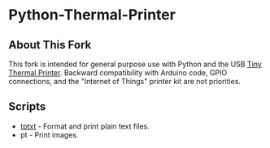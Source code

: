 Python-Thermal-Printer
======================

About This Fork
---------------

This fork is intended for general purpose use with Python and the USB [Tiny Thermal Printer](https://www.adafruit.com/products/2751). Backward compatibility with Arduino code, GPIO connections, and the "Internet of Things" printer kit are not priorities. 

Scripts
-------

* [tptxt](tptxt.md) - Format and print plain text files.
* pt - Print images.
